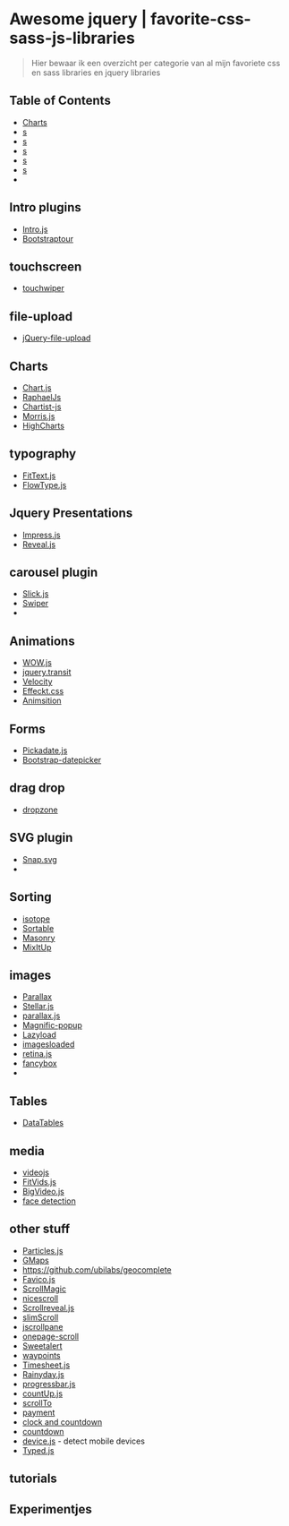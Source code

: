 Awesome jquery | favorite-css-sass-js-libraries
===============

> Hier bewaar ik een overzicht per categorie van al mijn favoriete css en sass libraries en jquery libraries

## Table of Contents

- [Charts](#charts)
- [s](#)
- [s](#)
- [s](#)
- [s](#)
- [s](#)
- 

## Intro plugins
* [Intro.js](https://github.com/usablica/intro.js)
* [Bootstraptour](https://github.com/sorich87/bootstrap-tour)

## touchscreen
* [touchwiper](https://github.com/mattbryson/TouchSwipe-Jquery-Plugin)

## file-upload
* [jQuery-file-upload](https://github.com/blueimp/jQuery-File-Upload)

## Charts
* [Chart.js](https://github.com/chartjs/Chart.js)
* [RaphaelJs](https://github.com/DmitryBaranovskiy/raphael)
* [Chartist-js](https://github.com/gionkunz/chartist-js)
* [Morris.js](https://github.com/morrisjs/morris.js)
* [HighCharts](https://github.com/highcharts/highcharts)

## typography
* [FitText.js](https://github.com/davatron5000/FitText.js)
* [FlowType.js](https://github.com/simplefocus/FlowType.JS)

## Jquery Presentations
* [Impress.js](https://github.com/impress/impress.js)
* [Reveal.js](https://github.com/hakimel/reveal.js)

## carousel plugin
* [Slick.js](https://github.com/kenwheeler/slick)
* [Swiper](https://github.com/nolimits4web/Swiper)
* 

## Animations
* [WOW.js](https://github.com/matthieua/WOW)
* [jquery.transit](https://github.com/rstacruz/jquery.transit)
* [Velocity](https://github.com/julianshapiro/velocity)
* [Effeckt.css](https://github.com/h5bp/Effeckt.css)
* [Animsition](https://github.com/blivesta/animsition)

## Forms
* [Pickadate.js](https://github.com/amsul/pickadate.js)
* [Bootstrap-datepicker](https://github.com/eternicode/bootstrap-datepicker)

## drag drop
* [dropzone](https://github.com/enyo/dropzone)


## SVG plugin
* [Snap.svg](https://github.com/adobe-webplatform/Snap.svg)
* 

## Sorting
* [isotope](https://github.com/metafizzy/isotope)
* [Sortable](https://github.com/RubaXa/Sortable)
* [Masonry](https://github.com/desandro/masonry)
* [MixItUp](https://github.com/patrickkunka/mixitup)

## images
* [Parallax](https://github.com/wagerfield/parallax)
* [Stellar.js](https://github.com/markdalgleish/stellar.js)
* [parallax.js](https://github.com/pixelcog/parallax.js)
* [Magnific-popup](https://github.com/dimsemenov/Magnific-Popup)
* [Lazyload](https://github.com/tuupola/jquery_lazyload)
* [imagesloaded](https://github.com/desandro/imagesloaded)
* [retina.js](https://github.com/imulus/retinajs)
* [fancybox](https://github.com/fancyapps/fancyBox)
* 

## Tables
* [DataTables](https://github.com/DataTables/DataTables)

## media
* [videojs](https://github.com/videojs/video.js)
* [FitVids.js](https://github.com/davatron5000/FitVids.js)
* [BigVideo.js](https://github.com/dfcb/BigVideo.js)
* [face detection](https://github.com/jaysalvat/jquery.facedetection)

## other stuff
* [Particles.js](https://github.com/VincentGarreau/particles.js)
* [GMaps](https://github.com/hpneo/gmaps)
* https://github.com/ubilabs/geocomplete
* [Favico.js](https://github.com/ejci/favico.js)
* [ScrollMagic](https://github.com/janpaepke/ScrollMagic)
* [nicescroll](https://github.com/inuyaksa/jquery.nicescroll)
* [Scrollreveal.js](https://github.com/jlmakes/scrollreveal.js)
* [slimScroll](https://github.com/rochal/jQuery-slimScroll)
* [jscrollpane](https://github.com/vitch/jScrollPane)
* [onepage-scroll](https://github.com/peachananr/onepage-scroll)
* [Sweetalert](https://github.com/t4t5/sweetalert)
* [waypoints](https://github.com/imakewebthings/waypoints)
* [Timesheet.js](https://github.com/sbstjn/timesheet.js)
* [Rainyday.js](https://github.com/maroslaw/rainyday.js)
* [progressbar.js](https://github.com/kimmobrunfeldt/progressbar.js)
* [countUp.js](https://github.com/inorganik/countUp.js)
* [scrollTo](https://github.com/flesler/jquery.scrollTo)
* [payment](https://github.com/stripe/jquery.payment)
* [clock and countdown](https://github.com/objectivehtml/FlipClock)
* [countdown](https://github.com/hilios/jQuery.countdown)
* [device.js](https://github.com/matthewhudson/device.js) - detect mobile devices
* [Typed.js](http://www.mattboldt.com/demos/typed-js/)

## tutorials



## Experimentjes
